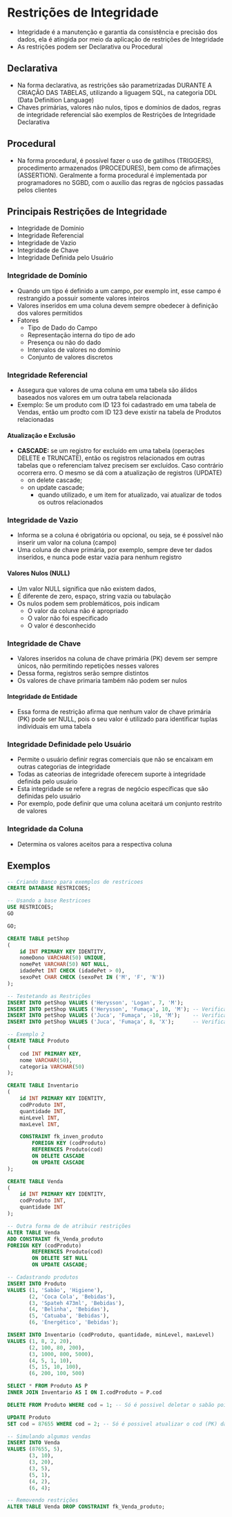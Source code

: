 # Restrições de Integridade
* Integridade é a manutenção e garantia da consistência e precisão dos dados, ela é atingida por meio da aplicação de restrições de Integridade
* As restrições podem ser Declarativa ou Procedural

## Declarativa
* Na forma declarativa, as restrições são parametrizadas DURANTE A CRIAÇÃO DAS TABELAS, utilizando a liguagem SQL, na categoria DDL (Data Definition Language)
* Chaves primárias, valores não nulos, tipos e domínios de dados, regras de integridade referencial são exemplos de Restrições de Integridade Declarativa

## Procedural
* Na forma procedural, é possível fazer o uso de gatilhos (TRIGGERS), procedimento armazenados (PROCEDURES), bem como de afirmações (ASSERTION). Geralmente a forma procedural é implementada por programadores no SGBD, com o auxílio das regras de ngócios passadas pelos clientes

## Principais Restrições de Integridade
* Integridade de Domínio
* Integridade Referencial
* Integridade de Vazio
* Integridade de Chave
* Integridade Definida pelo Usuário

### Integridade de Domínio
* Quando um tipo é definido a um campo, por exemplo int, esse campo é restrangido a possuir somente valores inteiros
* Valores inseridos em uma coluna devem sempre obedecer à definição dos valores permitidos
* Fatores
  * Tipo de Dado do Campo
  * Representação interna do tipo de ado
  * Presença ou não do dado
  * Intervalos de valores no domínio
  * Conjunto de valores discretos

### Integridade Referencial
* Assegura que valores de uma coluna em uma tabela são álidos baseados nos valores em um outra tabela relacionada
* Exemplo: Se um produto com ID 123 foi cadastrado em uma tabela de Vendas, então um prodto com ID 123 deve existir na tabela de Produtos relacionadas
#### Atualização e Exclusão
* **CASCADE:** se um registro for excluído em uma tabela (operações DELETE e TRUNCATE), então os registros relacionados em outras tabelas que o referenciam talvez precisem ser excluídos. Caso contrário ocorrera erro. O mesmo se dá com a atualização de registros (UPDATE)
  * on delete cascade;
  * on update cascade;
    * quando utilizado, e um item for atualizado, vai atualizar de todos os outros relacionados

### Integridade de Vazio
* Informa se a coluna é obrigatória ou opcional, ou seja, se é possível não inserir um valor na coluna (campo)
* Uma coluna de chave primária, por exemplo, sempre deve ter dados inseridos, e nunca pode estar vazia para nenhum registro
#### Valores Nulos (NULL)
* Um valor NULL significa que não existem dados,
* É diferente de zero, espaço, string vazia ou tabulação
* Os nulos podem sem problemáticos, pois indicam
  * O valor da coluna não é apropriado
  * O valor não foi especificado
  * O valor é desconhecido

 ### Integridade de Chave
* Valores inseridos na coluna de chave primária (PK) devem ser sempre únicos, não permitindo repetições nesses valores
* Dessa forma, registros serão sempre distintos
* Os valores de chave primaria também não podem ser nulos

#### Integridade de Entidade
* Essa forma de restrição afirma que nenhum valor de chave primária (PK) pode ser NULL, pois o seu valor é utilizado para identificar tuplas individuais em uma tabela

### Integridade Definidade pelo Usuário
* Permite o usuário definir regras comerciais que não se encaixam em outras categorias de integridade
* Todas as cateorias de integridade oferecem suporte à integridade definida pelo usuário
* Esta integridade se refere a regras de negócio específicas que são definidas pelo usuário
* Por exemplo, pode definir que uma coluna aceitará um conjunto restrito de valores

### Integridade da Coluna
* Determina os valores aceitos para a respectiva coluna

## Exemplos
```sql
-- Criando Banco para exemplos de restricoes
CREATE DATABASE RESTRICOES;

-- Usando a base Restricoes
USE RESTRICOES;
GO

GO;

CREATE TABLE petShop
(
	id INT PRIMARY KEY IDENTITY,
	nomeDono VARCHAR(50) UNIQUE,
	nomePet VARCHAR(50) NOT NULL,
	idadePet INT CHECK (idadePet > 0),
	sexoPet CHAR CHECK (sexoPet IN ('M', 'F', 'N'))
);

-- Testetando as Restrições
INSERT INTO petShop VALUES ('Herysson', 'Logan', 7, 'M');
INSERT INTO petShop VALUES ('Herysson', 'Fumaça', 10, 'M'); -- Verificando a Restrição UNIQUE do nomeDono
INSERT INTO petShop VALUES ('Juca', 'Fumaça', -10, 'M');    -- Verificando a Restrição CHECK da idadePet
INSERT INTO petShop VALUES ('Juca', 'Fumaça', 8, 'X');      -- Verificando a Restrição CHECK do sexoPet

-- Exemplo 2
CREATE TABLE Produto
(
	cod INT PRIMARY KEY,
	nome VARCHAR(50),
	categoria VARCHAR(50)
);

CREATE TABLE Inventario
(
	id INT PRIMARY KEY IDENTITY,
	codProduto INT,
	quantidade INT,
	minLevel INT,
	maxLevel INT,

	CONSTRAINT fk_inven_produto
		FOREIGN KEY (codProduto)
		REFERENCES Produto(cod)
		ON DELETE CASCADE
		ON UPDATE CASCADE
);

CREATE TABLE Venda
(
	id INT PRIMARY KEY IDENTITY,
	codProduto INT,
	quantidade INT
);

-- Outra forma de de atribuir restrições
ALTER TABLE Venda
ADD CONSTRAINT fk_Venda_produto
FOREIGN KEY (codProduto)
		REFERENCES Produto(cod)
		ON DELETE SET NULL
		ON UPDATE CASCADE;

-- Cadastrando produtos
INSERT INTO Produto 
VALUES (1, 'Sabão', 'Higiene'),
	   (2, 'Coca Cola', 'Bebidas'),
	   (3, 'Spateh 473ml', 'Bebidas'),
	   (4, 'Belinha', 'Bebidas'),
	   (5, 'Catuaba', 'Bebidas'),
	   (6, 'Energético', 'Bebidas');

INSERT INTO Inventario (codProduto, quantidade, minLevel, maxLevel)
VALUES (1, 8, 2, 20),
	   (2, 100, 80, 200),
	   (3, 1000, 800, 5000),
	   (4, 5, 1, 10),
	   (5, 15, 10, 100),
	   (6, 200, 100, 500)

SELECT * FROM Produto AS P
INNER JOIN Inventario AS I ON I.codProduto = P.cod

DELETE FROM Produto WHERE cod = 1; -- Só é possivel deletar o sabão pois colocanos ON DELETE CASCADE na tabela Produto

UPDATE Produto
SET cod = 87655 WHERE cod = 2; -- Só é possivel atualizar o cod (PK) da coca, pois possui ON UPDATE CASCADE na tabela Produto

-- Simulando algumas vendas
INSERT INTO Venda
VALUES (87655, 5),
	   (3, 10),
	   (3, 20),
	   (3, 5),
	   (5, 1),
	   (4, 2),
	   (6, 4);

-- Removendo restrições
ALTER TABLE Venda DROP CONSTRAINT fk_Venda_produto;
```
